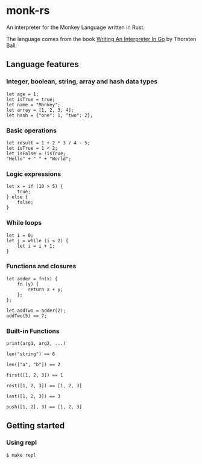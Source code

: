 # monk-rs

An interpreter for the Monkey Language written in Rust.

The language comes from the book [Writing An Interpreter In Go](https://interpreterbook.com/)
by Thorsten Ball.

## Language features

### Integer, boolean, string, array and hash data types

```monkey
let age = 1;
let isTrue = true;
let name = "Monkey";
let array = [1, 2, 3, 4];
let hash = {"one": 1, "two": 2};
```

### Basic operations 

```monkey
let result = 1 + 2 * 3 / 4 - 5;
let isTrue = 1 < 2;
let isFalse = !isTrue;
"Hello" + " " + "World";
```

### Logic expressions

```monkey
let x = if (10 > 5) {
    true;
} else {
    false;
}
```

### While loops

```monkey
let i = 0;
let j = while (i < 2) {
    let i = i + 1;
}
```

### Functions and closures

```monkey
let adder = fn(x) {
    fn (y) {
        return x + y;
    };
};

let addTwo = adder(2);
addTwo(5) == 7;
```

### Built-in Functions

`print(arg1, arg2, ...)`

`len("string") == 6`

`len(["a", "b"]) == 2`

`first([1, 2, 3]) == 1`

`rest([1, 2, 3]) == [1, 2, 3]`

`last([1, 2, 3]) == 3`

`push([1, 2], 3) == [1, 2, 3]`

## Getting started

### Using repl

```bash
$ make repl
```

